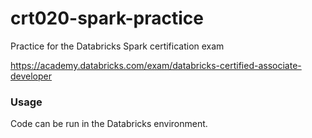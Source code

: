 # crt020-spark-practice
Practice for the Databricks Spark certification exam

https://academy.databricks.com/exam/databricks-certified-associate-developer

### Usage
Code can be run in the Databricks environment.

